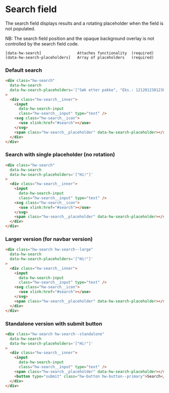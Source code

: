 
# Search field

The search field displays results and a rotating placeholder when the field is not populated.

NB: The search field position and the opaque background overlay is not controlled by the search field code.

```code
[data-hw-search]                Attaches functionality  (required)
[data-hw-search-placeholders]   Array of placeholders   (required)
```

### Default search

```html
<div class="hw-search"
  data-hw-search
  data-hw-search-placeholders='["Søk etter pakke", "Eks.: 1212012381238123", "Eller på nettstedet", "Eks.: Bedriftspakke"]'
>
  <div class="hw-search__inner">
    <input
      data-hw-search-input
      class="hw-search__input" type="text" />
    <svg class="hw-search__icon">
      <use xlink:href="#search"></use>
    </svg>
    <span class="hw-search__placeholder" data-hw-search-placeholder></span>
  </div>
</div>
```

### Search with single placeholder (no rotation)

```html
<div class="hw-search"
  data-hw-search
  data-hw-search-placeholders='["Hi!"]'
>
  <div class="hw-search__inner">
    <input
      data-hw-search-input
      class="hw-search__input" type="text" />
    <svg class="hw-search__icon">
      <use xlink:href="#search"></use>
    </svg>
    <span class="hw-search__placeholder" data-hw-search-placeholder></span>
  </div>
</div>
```

### Larger version (for navbar version)

```html
<div class="hw-search hw-search--large"
  data-hw-search
  data-hw-search-placeholders='["Hi!"]'
>
  <div class="hw-search__inner">
    <input
      data-hw-search-input
      class="hw-search__input" type="text" />
    <svg class="hw-search__icon">
      <use xlink:href="#search"></use>
    </svg>
    <span class="hw-search__placeholder" data-hw-search-placeholder></span>
  </div>
</div>
```

### Standalone version with submit button

```html
<div class="hw-search hw-search--standalone"
  data-hw-search
  data-hw-search-placeholders='["Hi!"]'
>
  <div class="hw-search__inner">
    <input
      data-hw-search-input
      class="hw-search__input" type="text" />
    <span class="hw-search__placeholder" data-hw-search-placeholder></span>
    <button type="submit" class="hw-button hw-button--primary">Search</button>
  </div>
</div>
```

